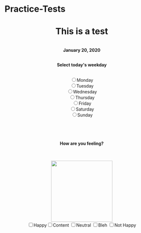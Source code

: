 # Practice-Tests
<!DOCTYPE HTML>
<html>
  <style>
    h1 {
      color: #blue;
    }
  </style>
  <center><h1><bold>This is a test</center></h1></bold>
  <br><p1><center><b>January 20, 2020</p1></center></br></b>

<p2><center><b>Select today's weekday</p2></b>
  
<p3><br><label><input type="radio" name="monday-tuesday-wednesday-thursday-friday-saturday-sunday">Monday</label>
<br><label><input type="radio" name="monday-tuesday-wednesday-thursday-friday-saturday-sunday">Tuesday</label>
<br><label><input type="radio" name="monday-tuesday-wednesday-thursday-friday-saturday-sunday">Wednesday</label>
<br><label><input type="radio" name="monday-tuesday-wednesday-thursday-friday-saturday-sunday">Thursday</label>
<br><label><input type="radio" name="monday-tuesday-wednesday-thursday-friday-saturday-sunday">Friday</label>
<br><label><input type="radio" name="monday-tuesday-wednesday-thursday-friday-saturday-sunday">Saturday</label>
<br><label><input type="radio" name="monday-tuesday-wednesday-thursday-friday-saturday-sunday">Sunday</label></center></br></p3>

<b><br><p4><center>How are you feeling?</center></p4></br></b>
<center><br><img src="https://hhp-blog.s3.amazonaws.com/2017/09/rating-pain-mood-scale-iStock-623438278-1.gif" alt "Feel-o-meter" style="width: 200px; height:200;"></br></center>
<center><label><input type="checkbox" name="mood">Happy</label><label><input type="checkbox" name="mood">Content</label>
<label><input type="checkbox" name="mood">Neutral</label>
<label><input type="checkbox" name="mood">Bleh</label>
<label><input type="checkbox" name="mood">Not Happy</label>
        
</html>
